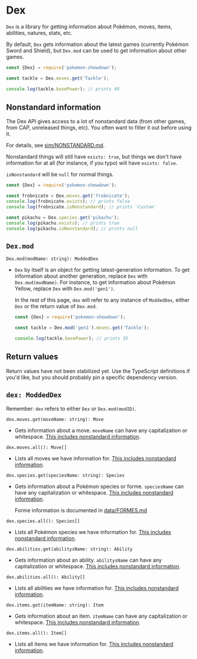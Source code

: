 Dex
===

`Dex` is a library for getting information about Pokémon, moves, items, abilities, natures, stats, etc.

By default, `Dex` gets information about the latest games (currently Pokémon Sword and Shield), but `Dex.mod` can be used to get information about other games.

```js
const {Dex} = require('pokemon-showdown');

const tackle = Dex.moves.get('Tackle');

console.log(tackle.basePower); // prints 40
```


Nonstandard information
-----------------------

The Dex API gives access to a lot of nonstandard data (from other games, from CAP, unreleased things, etc). You often want to filter it out before using it.

For details, see [sim/NONSTANDARD.md](./NONSTANDARD.md).

Nonstandard things will still have `exists: true`, but things we don't have information for at all (for instance, if you typo) will have `exists: false`.

`isNonstandard` will be `null` for normal things.

```js
const {Dex} = require('pokemon-showdown');

const frobnicate = Dex.moves.get('frobnicate');
console.log(frobnicate.exists); // prints false
console.log(frobnicate.isNonstandard); // prints 'Custom'

const pikachu = Dex.species.get('pikachu');
console.log(pikachu.exists); // prints true
console.log(pikachu.isNonstandard); // prints null
```


`Dex.mod`
---------

`Dex.mod(modName: string): ModdedDex`

* `Dex` by itself is an object for getting latest-generation information. To get information about another generation, replace `Dex` with `Dex.mod(modName)`. For instance, to get information about Pokémon Yellow, replace `Dex` with `Dex.mod('gen1')`.

  In the rest of this page, `dex` will refer to any instance of `ModdedDex`, either `Dex` or the return value of `Dex.mod`.

  ```js
  const {Dex} = require('pokemon-showdown');

  const tackle = Dex.mod('gen1').moves.get('Tackle');

  console.log(tackle.basePower); // prints 35
  ```


Return values
-------------

Return values have not been stabilized yet. Use the TypeScript definitions if you'd like, but you should probably pin a specific dependency version.


`dex: ModdedDex`
----------------

Remember: `dex` refers to either `Dex` or `Dex.mod(modID)`.

`dex.moves.get(moveName: string): Move`

* Gets information about a move. `moveName` can have any capitalization or whitespace. [This includes nonstandard information](#nonstandard-information).

`dex.moves.all(): Move[]`

* Lists all moves we have information for. [This includes nonstandard information](#nonstandard-information).

`dex.species.get(speciesName: string): Species`

* Gets information about a Pokémon species or forme. `speciesName` can have any capitalization or whitespace. [This includes nonstandard information](#nonstandard-information).

  Forme information is documented in [data/FORMES.md](./../data/FORMES.md)

`dex.species.all(): Species[]`

* Lists all Pokémon species we have information for. [This includes nonstandard information](#nonstandard-information).

`dex.abilities.get(abilitysName: string): Ability`

* Gets information about an ability. `abilitysName` can have any capitalization or whitespace. [This includes nonstandard information](#nonstandard-information).

`dex.abilities.all(): Ability[]`

* Lists all abilities we have information for. [This includes nonstandard information](#nonstandard-information).

`dex.items.get(itemName: string): Item`

* Gets information about an item. `itemName` can have any capitalization or whitespace. [This includes nonstandard information](#nonstandard-information).

`dex.items.all(): Item[]`

* Lists all items we have information for. [This includes nonstandard information](#nonstandard-information).

